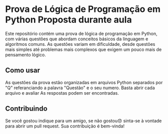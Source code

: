 <!DOCTYPE html>
<html>
  <head>
    <meta charset="UTF-8">
    
  </head>
  <body>
    <h1>Prova de Lógica de Programação em Python Proposta durante aula</h1>
    <p>Este repositório contém uma prova de lógica de programação em Python, com várias questões que abordam conceitos básicos da linguagem e algoritmos comuns. As questões variam em dificuldade, desde questões mais simples até problemas mais complexos que exigem um pouco mais de pensamento lógico.</p>
    <h2>Como usar</h2>
    <p>As questões da prova estão organizadas em arquivos Python separados por "Q" referanciando a palavra "Questão" e o seu numero. Basta abrir cada arquivo e avaliar As respostas podem ser encontradas.</p>
    <h2>Contribuindo</h2>
    <p>Se você gostou indique para um amigo, se não gostou😞 sinta-se à vontade para abrir um pull request. Sua contribuição é bem-vinda!</p>
    
  </body>
</html>

